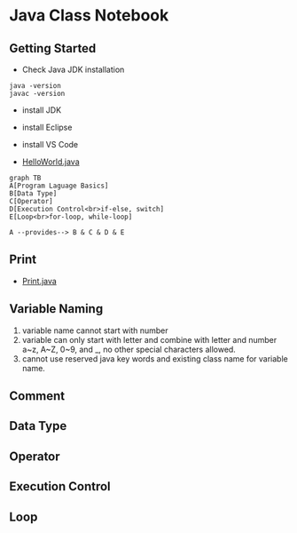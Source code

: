 <h1>Java Class Notebook</h1>

## Getting Started

* Check Java JDK installation
```DOS
java -version
javac -version
```
* install JDK
* install Eclipse
* install VS Code
  
* [HelloWorld.java](../src/../davidci/src/com/huaxia/davidci/HelloWorld.java)

```mermaid
graph TB
A[Program Laguage Basics]
B[Data Type]
C[Operator]
D[Execution Control<br>if-else, switch]
E[Loop<br>for-loop, while-loop]

A --provides--> B & C & D & E
```
## Print
* [Print.java](../src/../john/src/com/huaxia/john/Print.java)

## Variable Naming
1. variable name cannot start with number
2. variable can only start with letter and combine with letter and number a~z, A~Z, 0~9, and _, no other special characters allowed.
3. cannot use reserved java key words and existing class name for variable name.
   
## Comment

## Data Type

## Operator

## Execution Control

## Loop